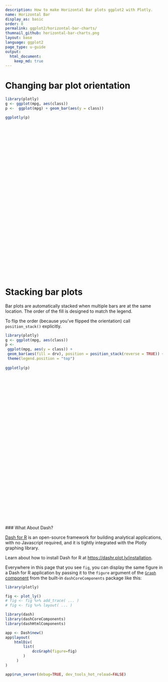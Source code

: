 ```yaml
---
description: How to make Horizontal Bar plots ggplot2 with Plotly.
name: Horizontal Bar
display_as: basic
order: 8
permalink: ggplot2/horizontal-bar-charts/
thumnail_github: horizontal-bar-charts.png
layout: base
language: ggplot2
page_type: u-guide
output:
  html_document:
    keep_md: true
---
```




# Changing bar plot orientation


``` r
library(plotly)
g <- ggplot(mpg, aes(class))  
p <-  ggplot(mpg) + geom_bar(aes(y = class))

ggplotly(p)
```

<div class="plotly html-widget html-fill-item" id="htmlwidget-259ab1e25eccfbc1643f" style="width:672px;height:480px;"></div>
<script type="application/json" data-for="htmlwidget-259ab1e25eccfbc1643f">{"x":{"data":[{"orientation":"v","width":[5,47,41,11,33,35,62],"base":[0.55000000000000004,1.55,2.5499999999999998,3.5499999999999998,4.5499999999999998,5.5499999999999998,6.5499999999999998],"x":[2.5,23.5,20.5,5.5,16.5,17.5,31],"y":[0.89999999999999991,0.90000000000000013,0.90000000000000036,0.90000000000000036,0.90000000000000036,0.90000000000000036,0.90000000000000036],"text":["count:  5<br />class: 0.9","count: 47<br />class: 0.9","count: 41<br />class: 0.9","count: 11<br />class: 0.9","count: 33<br />class: 0.9","count: 35<br />class: 0.9","count: 62<br />class: 0.9"],"type":"bar","textposition":"none","marker":{"autocolorscale":false,"color":"rgba(89,89,89,1)","line":{"width":1.8897637795275593,"color":"transparent"}},"showlegend":false,"xaxis":"x","yaxis":"y","hoverinfo":"text","frame":null}],"layout":{"margin":{"t":26.228310502283104,"r":7.3059360730593621,"b":40.182648401826491,"l":84.018264840182667},"plot_bgcolor":"rgba(235,235,235,1)","paper_bgcolor":"rgba(255,255,255,1)","font":{"color":"rgba(0,0,0,1)","family":"","size":14.611872146118724},"xaxis":{"domain":[0,1],"automargin":true,"type":"linear","autorange":false,"range":[-3.1000000000000001,65.099999999999994],"tickmode":"array","ticktext":["0","20","40","60"],"tickvals":[0,20,40,60],"categoryorder":"array","categoryarray":["0","20","40","60"],"nticks":null,"ticks":"outside","tickcolor":"rgba(51,51,51,1)","ticklen":3.6529680365296811,"tickwidth":0.66417600664176002,"showticklabels":true,"tickfont":{"color":"rgba(77,77,77,1)","family":"","size":11.68949771689498},"tickangle":-0,"showline":false,"linecolor":null,"linewidth":0,"showgrid":true,"gridcolor":"rgba(255,255,255,1)","gridwidth":0.66417600664176002,"zeroline":false,"anchor":"y","title":{"text":"count","font":{"color":"rgba(0,0,0,1)","family":"","size":14.611872146118724}},"hoverformat":".2f"},"yaxis":{"domain":[0,1],"automargin":true,"type":"linear","autorange":false,"range":[0.40000000000000002,7.5999999999999996],"tickmode":"array","ticktext":["2seater","compact","midsize","minivan","pickup","subcompact","suv"],"tickvals":[1,2,3,4.0000000000000009,5,6,7],"categoryorder":"array","categoryarray":["2seater","compact","midsize","minivan","pickup","subcompact","suv"],"nticks":null,"ticks":"outside","tickcolor":"rgba(51,51,51,1)","ticklen":3.6529680365296811,"tickwidth":0.66417600664176002,"showticklabels":true,"tickfont":{"color":"rgba(77,77,77,1)","family":"","size":11.68949771689498},"tickangle":-0,"showline":false,"linecolor":null,"linewidth":0,"showgrid":true,"gridcolor":"rgba(255,255,255,1)","gridwidth":0.66417600664176002,"zeroline":false,"anchor":"x","title":{"text":"class","font":{"color":"rgba(0,0,0,1)","family":"","size":14.611872146118724}},"hoverformat":".2f"},"shapes":[{"type":"rect","fillcolor":null,"line":{"color":null,"width":0,"linetype":[]},"yref":"paper","xref":"paper","x0":0,"x1":1,"y0":0,"y1":1}],"showlegend":false,"legend":{"bgcolor":"rgba(255,255,255,1)","bordercolor":"transparent","borderwidth":1.8897637795275593,"font":{"color":"rgba(0,0,0,1)","family":"","size":11.68949771689498}},"hovermode":"closest","barmode":"relative"},"config":{"doubleClick":"reset","modeBarButtonsToAdd":["hoverclosest","hovercompare"],"showSendToCloud":false},"source":"A","attrs":{"3e0972ee535c":{"y":{},"type":"bar"}},"cur_data":"3e0972ee535c","visdat":{"3e0972ee535c":["function (y) ","x"]},"highlight":{"on":"plotly_click","persistent":false,"dynamic":false,"selectize":false,"opacityDim":0.20000000000000001,"selected":{"opacity":1},"debounce":0},"shinyEvents":["plotly_hover","plotly_click","plotly_selected","plotly_relayout","plotly_brushed","plotly_brushing","plotly_clickannotation","plotly_doubleclick","plotly_deselect","plotly_afterplot","plotly_sunburstclick"],"base_url":"https://plot.ly"},"evals":[],"jsHooks":[]}</script>

# Stacking bar plots

Bar plots are automatically stacked when multiple bars are at the same location. The order of the fill is designed to match the legend.

To flip the order (because you've flipped the orientation) call `position_stack()` explicitly.


``` r
library(plotly)
g <- ggplot(mpg, aes(class))  
p <-    
 ggplot(mpg, aes(y = class)) +
 geom_bar(aes(fill = drv), position = position_stack(reverse = TRUE)) +
 theme(legend.position = "top")
 
ggplotly(p)
```

<div class="plotly html-widget html-fill-item" id="htmlwidget-be9d8c2dbb7690fe4cd8" style="width:672px;height:480px;"></div>
<script type="application/json" data-for="htmlwidget-be9d8c2dbb7690fe4cd8">{"x":{"data":[{"orientation":"v","width":[12,3,33,4,51],"base":[1.55,2.5499999999999998,4.5499999999999998,5.5499999999999998,6.5499999999999998],"x":[6,1.5,16.5,2,25.5],"y":[0.90000000000000013,0.90000000000000036,0.90000000000000036,0.90000000000000036,0.90000000000000036],"text":["count: 12<br />class: 0.9<br />drv: 4","count:  3<br />class: 0.9<br />drv: 4","count: 33<br />class: 0.9<br />drv: 4","count:  4<br />class: 0.9<br />drv: 4","count: 51<br />class: 0.9<br />drv: 4"],"type":"bar","textposition":"none","marker":{"autocolorscale":false,"color":"rgba(248,118,109,1)","line":{"width":1.8897637795275593,"color":"transparent"}},"name":"4","legendgroup":"4","showlegend":true,"xaxis":"x","yaxis":"y","hoverinfo":"text","frame":null},{"orientation":"v","width":[35,38,11,22],"base":[1.55,2.5499999999999998,3.5499999999999998,5.5499999999999998],"x":[29.5,22,5.5,15],"y":[0.90000000000000013,0.90000000000000036,0.90000000000000036,0.90000000000000036],"text":["count: 47<br />class: 0.9<br />drv: f","count: 41<br />class: 0.9<br />drv: f","count: 11<br />class: 0.9<br />drv: f","count: 26<br />class: 0.9<br />drv: f"],"type":"bar","textposition":"none","marker":{"autocolorscale":false,"color":"rgba(0,186,56,1)","line":{"width":1.8897637795275593,"color":"transparent"}},"name":"f","legendgroup":"f","showlegend":true,"xaxis":"x","yaxis":"y","hoverinfo":"text","frame":null},{"orientation":"v","width":[5,9,11],"base":[0.55000000000000004,5.5499999999999998,6.5499999999999998],"x":[2.5,30.5,56.5],"y":[0.89999999999999991,0.90000000000000036,0.90000000000000036],"text":["count:  5<br />class: 0.9<br />drv: r","count: 35<br />class: 0.9<br />drv: r","count: 62<br />class: 0.9<br />drv: r"],"type":"bar","textposition":"none","marker":{"autocolorscale":false,"color":"rgba(97,156,255,1)","line":{"width":1.8897637795275593,"color":"transparent"}},"name":"r","legendgroup":"r","showlegend":true,"xaxis":"x","yaxis":"y","hoverinfo":"text","frame":null}],"layout":{"margin":{"t":26.228310502283104,"r":7.3059360730593621,"b":40.182648401826491,"l":84.018264840182667},"plot_bgcolor":"rgba(235,235,235,1)","paper_bgcolor":"rgba(255,255,255,1)","font":{"color":"rgba(0,0,0,1)","family":"","size":14.611872146118724},"xaxis":{"domain":[0,1],"automargin":true,"type":"linear","autorange":false,"range":[-3.1000000000000001,65.099999999999994],"tickmode":"array","ticktext":["0","20","40","60"],"tickvals":[0,20,40,60],"categoryorder":"array","categoryarray":["0","20","40","60"],"nticks":null,"ticks":"outside","tickcolor":"rgba(51,51,51,1)","ticklen":3.6529680365296811,"tickwidth":0.66417600664176002,"showticklabels":true,"tickfont":{"color":"rgba(77,77,77,1)","family":"","size":11.68949771689498},"tickangle":-0,"showline":false,"linecolor":null,"linewidth":0,"showgrid":true,"gridcolor":"rgba(255,255,255,1)","gridwidth":0.66417600664176002,"zeroline":false,"anchor":"y","title":{"text":"count","font":{"color":"rgba(0,0,0,1)","family":"","size":14.611872146118724}},"hoverformat":".2f"},"yaxis":{"domain":[0,1],"automargin":true,"type":"linear","autorange":false,"range":[0.40000000000000002,7.5999999999999996],"tickmode":"array","ticktext":["2seater","compact","midsize","minivan","pickup","subcompact","suv"],"tickvals":[1,2,3,4.0000000000000009,5,6,7],"categoryorder":"array","categoryarray":["2seater","compact","midsize","minivan","pickup","subcompact","suv"],"nticks":null,"ticks":"outside","tickcolor":"rgba(51,51,51,1)","ticklen":3.6529680365296811,"tickwidth":0.66417600664176002,"showticklabels":true,"tickfont":{"color":"rgba(77,77,77,1)","family":"","size":11.68949771689498},"tickangle":-0,"showline":false,"linecolor":null,"linewidth":0,"showgrid":true,"gridcolor":"rgba(255,255,255,1)","gridwidth":0.66417600664176002,"zeroline":false,"anchor":"x","title":{"text":"class","font":{"color":"rgba(0,0,0,1)","family":"","size":14.611872146118724}},"hoverformat":".2f"},"shapes":[{"type":"rect","fillcolor":null,"line":{"color":null,"width":0,"linetype":[]},"yref":"paper","xref":"paper","x0":0,"x1":1,"y0":0,"y1":1}],"showlegend":true,"legend":{"bgcolor":"rgba(255,255,255,1)","bordercolor":"transparent","borderwidth":1.8897637795275593,"font":{"color":"rgba(0,0,0,1)","family":"","size":11.68949771689498},"title":{"text":"drv","font":{"color":"rgba(0,0,0,1)","family":"","size":14.611872146118724}}},"hovermode":"closest","barmode":"relative"},"config":{"doubleClick":"reset","modeBarButtonsToAdd":["hoverclosest","hovercompare"],"showSendToCloud":false},"source":"A","attrs":{"3e091b074f54":{"y":{},"fill":{},"type":"bar"}},"cur_data":"3e091b074f54","visdat":{"3e091b074f54":["function (y) ","x"]},"highlight":{"on":"plotly_click","persistent":false,"dynamic":false,"selectize":false,"opacityDim":0.20000000000000001,"selected":{"opacity":1},"debounce":0},"shinyEvents":["plotly_hover","plotly_click","plotly_selected","plotly_relayout","plotly_brushed","plotly_brushing","plotly_clickannotation","plotly_doubleclick","plotly_deselect","plotly_afterplot","plotly_sunburstclick"],"base_url":"https://plot.ly"},"evals":[],"jsHooks":[]}</script>
### What About Dash?

[Dash for R](https://dashr.plot.ly/) is an open-source framework for building analytical applications, with no Javascript required, and it is tightly integrated with the Plotly graphing library. 

Learn about how to install Dash for R at https://dashr.plot.ly/installation.

Everywhere in this page that you see `fig`, you can display the same figure in a Dash for R application by passing it to the `figure` argument of the [`Graph` component](https://dashr.plot.ly/dash-core-components/graph) from the built-in `dashCoreComponents` package like this:


``` r
library(plotly)

fig <- plot_ly() 
# fig <- fig %>% add_trace( ... )
# fig <- fig %>% layout( ... ) 

library(dash)
library(dashCoreComponents)
library(dashHtmlComponents)

app <- Dash$new()
app$layout(
    htmlDiv(
        list(
            dccGraph(figure=fig) 
        )
     )
)

app$run_server(debug=TRUE, dev_tools_hot_reload=FALSE)
```
